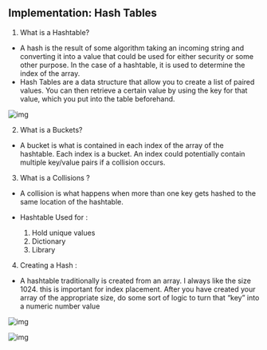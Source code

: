 ## Implementation: Hash Tables

1.  What is a Hashtable? 

- A hash is the result of some algorithm taking an incoming string and converting it into a value that could be used for either security or some other purpose. In the case of a hashtable, it is used to determine the index of the array.
- Hash Tables are a data structure that allow you to create a list of paired values. You can then retrieve a certain value by using the key for that value, which you put into the table beforehand. 

![img](https://upload.wikimedia.org/wikipedia/commons/thumb/3/3a/Hash_table_simchk_999.svg/500px-Hash_table_simchk_999.svg.png)

2. What is a Buckets?

- A bucket is what is contained in each index of the array of the hashtable. Each index is a bucket. An index could potentially contain multiple key/value pairs if a collision occurs.

3. What is a Collisions ?

- A collision is what happens when more than one key gets hashed to the same location of the hashtable. 

-  Hashtable Used for :
   1. Hold unique values
   2. Dictionary
   3. Library

 4. Creating a Hash :

- A hashtable traditionally is created from an array. I always like the size 1024. this is important for index placement. After you have created your array of the appropriate size, do some sort of logic to turn that “key” into a numeric number value

![img](https://www.freecodecamp.org/news/content/images/size/w2000/2021/05/JavaScript-Hash-Table.png)

![img](https://miro.medium.com/max/1400/1*GdE4FHYWAQFTtQ_QdscxxA.png)